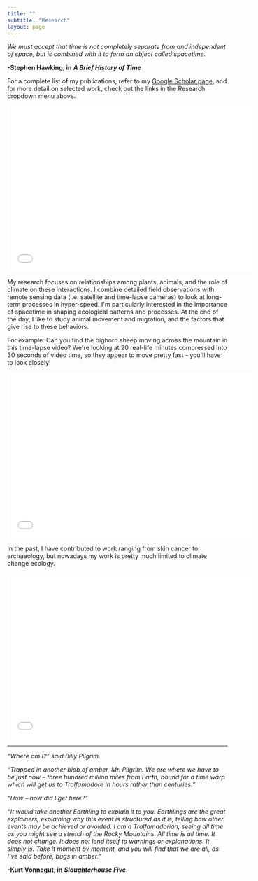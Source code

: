 ```yaml
---
title: ""
subtitle: "Research"
layout: page
---
```

  
*We must accept that time is not completely separate from and independent of space, but is combined with it to form an object called spacetime.*  
  
**-Stephen Hawking, in** ***A Brief History of Time***

For a complete list of my publications, refer to my [Google Scholar page](https://scholar.google.com/citations?hl=en&user=gPEuWbUAAAAJ&view_op=list_works&sortby=pubdate), and for more detail on selected work, check out the links in the Research dropdown menu above. 
  
<iframe width="560" height="380" src="/mov/BA-05.mp4" frameborder="0" allowfullscreen></iframe>
  
My research focuses on relationships among plants, animals, and the role of climate on these interactions. I combine detailed field observations with remote sensing data (i.e. satellite and time-lapse cameras) to look at long-term processes in hyper-speed. I'm particularly interested in the importance of spacetime in shaping ecological patterns and processes. At the end of the day, I like to study animal movement and migration, and the factors that give rise to these behaviors.  
  
For example: Can you find the bighorn sheep moving across the mountain in this time-lapse video? We're looking at 20 real-life minutes compressed into 30 seconds of video time, so they appear to move pretty fast - you'll have to look closely!  
  
<iframe width="560" height="380" src="/mov/BighornMvmt.mp4" frameborder="0" allowfullscreen></iframe>
  
In the past, I have contributed to work ranging from skin cancer to archaeology, but nowadays my work is pretty much limited to climate change ecology.  
  
<iframe width="560" height="380" src="/mov/Raeveso.mp4" frameborder="0" allowfullscreen></iframe>
  
***
  
*“Where am I?” said Billy Pilgrim.*  
  
*“Trapped in another blob of amber, Mr. Pilgrim. We are where we have to be just now – three hundred million miles from Earth, bound for a time warp which will get us to Tralfamadore in hours rather than centuries.”*  
  
*“How – how did I get here?”*  
  
*“It would take another Earthling to explain it to you. Earthlings are the great explainers, explaining why this event is structured as it is, telling how other events may be achieved or avoided. I am a Tralfamadorian, seeing all time as you might see a stretch of the Rocky Mountains. All time is all time. It does not change. It does not lend itself to warnings or explanations. It simply is. Take it moment by moment, and you will find that we are all, as I’ve said before, bugs in amber.”*  
  
**-Kurt Vonnegut, in** ***Slaughterhouse Five***
